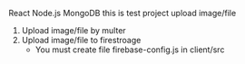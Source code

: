 React Node.js MongoDB 
this is test project upload image/file
1. Upload image/file by multer
2. Upload image/file to firestroage
   - You must create file firebase-config.js in client/src
  
